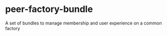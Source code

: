 # peer-factory-bundle
A set of bundles to manage membership and user experience on a common factory
